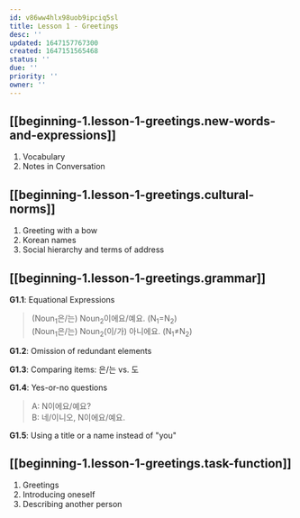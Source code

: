 ```yaml
---
id: v86ww4hlx98uob9ipciq5sl
title: Lesson 1 - Greetings
desc: ''
updated: 1647157767300
created: 1647151565468
status: ''
due: ''
priority: ''
owner: ''
---
```


## [[beginning-1.lesson-1-greetings.new-words-and-expressions]]

1. Vocabulary
2. Notes in Conversation

## [[beginning-1.lesson-1-greetings.cultural-norms]]

1. Greeting with a bow
2. Korean names
3. Social hierarchy and terms of address

## [[beginning-1.lesson-1-greetings.grammar]]

**G1.1**: Equational Expressions
> (Noun$_1$은/는) Noun$_2$이에요/예요. (N$_1$$=$N$_2$)  
> (Noun$_1$은/는) Noun$_2$(이/가) 아니에요. (N$_1$$\neq$N$_2$)

**G1.2**: Omission of redundant elements

**G1.3**: Comparing items: 은/는 vs. 도

**G1.4**: Yes-or-no questions
> A: N이에요/예요?  
> B: 네/이니오, N이에요/예요.

**G1.5**: Using a title or a name instead of "you"

## [[beginning-1.lesson-1-greetings.task-function]]

1. Greetings
2. Introducing oneself
3. Describing another person